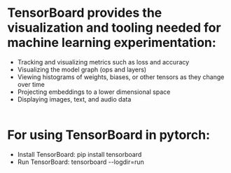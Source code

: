 # TensorBoard provides the visualization and tooling needed for machine learning experimentation:</br>
- Tracking and visualizing metrics such as loss and accuracy</br>
- Visualizing the model graph (ops and layers)</br>
- Viewing histograms of weights, biases, or other tensors as they change over time</br>
- Projecting embeddings to a lower dimensional space</br>
- Displaying images, text, and audio data</br></br>

# For using TensorBoard in pytorch:
- Install TensorBoard: pip install tensorboard
- Run TensorBoard: tensorboard --logdir=run
